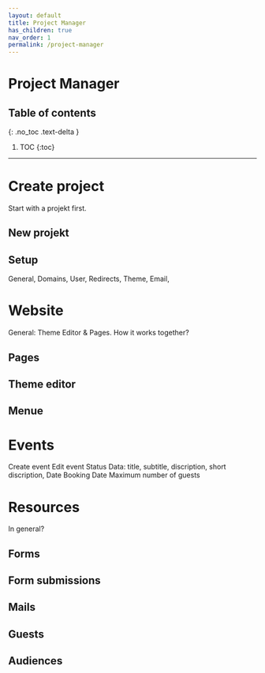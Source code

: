 ```yaml
---
layout: default
title: Project Manager
has_children: true
nav_order: 1
permalink: /project-manager
---
```


# Project Manager


## Table of contents
{: .no_toc .text-delta }

1. TOC
{:toc}

---

# Create project

Start with a projekt first. 

## New projekt

## Setup 
General,
Domains,
User,
Redirects,
Theme,
Email,

# Website
General: Theme Editor & Pages. How it works together?
## Pages
## Theme editor
## Menue


# Events
Create event
Edit event
Status
Data: title, subtitle, discription, short discription, 
Date 
Booking Date
Maximum number of guests

# Resources
In general? 

## Forms 

## Form submissions 

## Mails

## Guests

## Audiences




